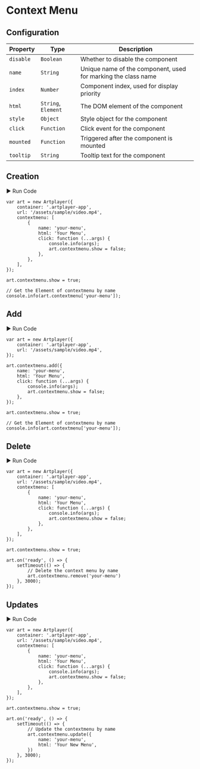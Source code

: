 # Context Menu

## Configuration

| Property  | Type                | Description                 |
| --------- | ------------------- | ----------------------------|
| `disable` | `Boolean`           | Whether to disable the component |
| `name`    | `String`            | Unique name of the component, used for marking the class name |
| `index`   | `Number`            | Component index, used for display priority |
| `html`    | `String`, `Element` | The DOM element of the component |
| `style`   | `Object`            | Style object for the component |
| `click`   | `Function`          | Click event for the component |
| `mounted` | `Function`          | Triggered after the component is mounted |
| `tooltip` | `String`            | Tooltip text for the component             |

## Creation

<div className="run-code">▶ Run Code</div>

```js{4-13}
var art = new Artplayer({
    container: '.artplayer-app',
    url: '/assets/sample/video.mp4',
    contextmenu: [
        {
            name: 'your-menu',
            html: 'Your Menu',
            click: function (...args) {
                console.info(args);
                art.contextmenu.show = false;
            },
        },
    ],
});

art.contextmenu.show = true;

// Get the Element of contextmenu by name
console.info(art.contextmenu['your-menu']);
```
## Add

<div className="run-code">▶ Run Code</div>

```js{6-13}
var art = new Artplayer({
    container: '.artplayer-app',
    url: '/assets/sample/video.mp4',
});

art.contextmenu.add({
    name: 'your-menu',
    html: 'Your Menu',
    click: function (...args) {
        console.info(args);
        art.contextmenu.show = false;
    },
});

art.contextmenu.show = true;

// Get the Element of contextmenu by name
console.info(art.contextmenu['your-menu']);
```

## Delete

<div className="run-code">▶ Run Code</div>

```js{21}
var art = new Artplayer({
    container: '.artplayer-app',
    url: '/assets/sample/video.mp4',
    contextmenu: [
        {
            name: 'your-menu',
            html: 'Your Menu',
            click: function (...args) {
                console.info(args);
                art.contextmenu.show = false;
            },
        },
    ],
});

art.contextmenu.show = true;

art.on('ready', () => {
    setTimeout(() => {
        // Delete the context menu by name
        art.contextmenu.remove('your-menu')
    }, 3000);
});
```

## Updates

<div className="run-code">▶ Run Code</div>

```js{21-24}
var art = new Artplayer({
    container: '.artplayer-app',
    url: '/assets/sample/video.mp4',
    contextmenu: [
        {
            name: 'your-menu',
            html: 'Your Menu',
            click: function (...args) {
                console.info(args);
                art.contextmenu.show = false;
            },
        },
    ],
});

art.contextmenu.show = true;

art.on('ready', () => {
    setTimeout(() => {
        // Update the contextmenu by name
        art.contextmenu.update({
            name: 'your-menu',
            html: 'Your New Menu',
        })
    }, 3000);
});
```